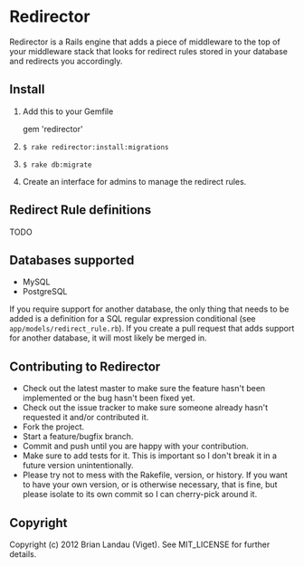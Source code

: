 # Redirector

Redirector is a Rails engine that adds a piece of middleware to the top of your middleware stack that looks for redirect rules stored in your database and redirects you accordingly.

## Install

1. Add this to your Gemfile

      gem 'redirector'

2. `$ rake redirector:install:migrations`
3. `$ rake db:migrate`
4. Create an interface for admins to manage the redirect rules.


## Redirect Rule definitions

TODO

## Databases supported

* MySQL
* PostgreSQL

If you require support for another database, the only thing that needs to be added is a definition for a SQL regular expression conditional (see `app/models/redirect_rule.rb`). If you create a pull request that adds support for another database, it will most likely be merged in.

## Contributing to Redirector
 
* Check out the latest master to make sure the feature hasn't been implemented or the bug hasn't been fixed yet.
* Check out the issue tracker to make sure someone already hasn't requested it and/or contributed it.
* Fork the project.
* Start a feature/bugfix branch.
* Commit and push until you are happy with your contribution.
* Make sure to add tests for it. This is important so I don't break it in a future version unintentionally.
* Please try not to mess with the Rakefile, version, or history. If you want to have your own version, or is otherwise necessary, that is fine, but please isolate to its own commit so I can cherry-pick around it.

## Copyright

Copyright (c) 2012 Brian Landau (Viget). See MIT_LICENSE for further details.
